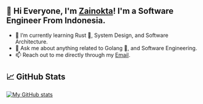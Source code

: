 ## 👋 Hi Everyone, I'm [Zainokta](https://zainokta.com/)! I'm a Software Engineer From Indonesia.

- 🌱 I’m currently learning Rust 🦀, System Design, and Software Architecture.
- 💬 Ask me about anything related to Golang 🐀, and Software Engineering.
- 📫 Reach out to me directly through my [Email](mailto:zainokta@gmail.com).

## &#x1f4c8; GitHub Stats
[![My GitHub stats](https://github-readme-stats.vercel.app/api?username=zainokta&count_private=true&show_icons=true&theme=dark)](https://github.com/zainokta/)
